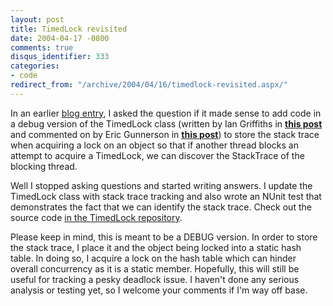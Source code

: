 ```yaml
---
layout: post
title: TimedLock revisited
date: 2004-04-17 -0800
comments: true
disqus_identifier: 333
categories:
- code
redirect_from: "/archive/2004/04/16/timedlock-revisited.aspx/"
---
```


In an earlier [blog entry](https://haacked.com/archive/2004/03/26/lock-statement-with-timeout.aspx/),
I asked the question if it made sense to add code in a debug version of
the TimedLock class (written by Ian Griffiths in [**this
post**](http://www.interact-sw.co.uk/iangblog/2004/03/23/locking) and
commented on by Eric Gunnerson in [**this
post**](http://blogs.msdn.com/ericgu/archive/2004/03/24/95743.aspx)) to
store the stack trace when acquiring a lock on an object so that if
another thread blocks an attempt to acquire a TimedLock, we can discover
the StackTrace of the blocking thread.

Well I stopped asking questions and started writing answers. I update
the TimedLock class with stack trace tracking and also wrote an NUnit
test that demonstrates the fact that we can identify the stack trace. 
Check out the source code [in the TimedLock repository](https://github.com/Haacked/TimedLock/).

Please keep in mind, this is meant to be a DEBUG version. In order to
store the stack trace, I place it and the object being locked into a
static hash table. In doing so, I acquire a lock on the hash table which
can hinder overall concurrency as it is a static member. Hopefully, this
will still be useful for tracking a pesky deadlock issue. I haven't done
any serious analysis or testing yet, so I welcome your comments if I'm
way off base.

